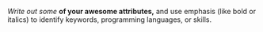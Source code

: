 *Write out some* **of your awesome attributes,** and use emphasis (like bold or italics) to identify keywords, programming languages, or skills. 
